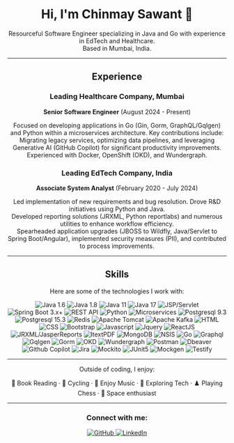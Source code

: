 <div align="center">
  <h1>Hi, I'm Chinmay Sawant 👋</h1>
  <p>Resourceful Software Engineer specializing in Java and Go with experience in EdTech and Healthcare.<br>Based in Mumbai, India.</p>
</div>

---

<div align="center">
  <h2>Experience</h2>
  
  <h3>Leading Healthcare Company, Mumbai</h3>
  <p><strong>Senior Software Engineer</strong> (August 2024 - Present)</p>
  <p>
    Focused on developing applications in Go (Gin, Gorm, GraphQL/Gqlgen) and Python within a microservices architecture. Key contributions include:<br>
    Migrating legacy services, optimizing data pipelines, and leveraging Generative AI (GitHub Copilot) for significant productivity improvements.<br>
    Experienced with Docker, OpenShift (OKD), and Wundergraph.
  </p>

  <h3>Leading EdTech Company, India</h3>
  <p><strong>Associate System Analyst</strong> (February 2020 - July 2024)</p>
  <p>
    Led implementation of new requirements and bug resolution. Drove R&D initiatives using Python and Java.<br>
    Developed reporting solutions (JRXML, Python reportlabs) and numerous utilities to enhance workflow efficiency.<br>
    Spearheaded application upgrades (JBOSS to Wildfly, Java/Servlet to Spring Boot/Angular), implemented security measures (PII), and contributed to process improvements.
  </p>
</div>

---

<div align="center">
  <h2>Skills</h2>
  <p>Here are some of the technologies I work with:</p>
  <div >
    <img src="https://img.shields.io/badge/Java%201.6-007396?style=for-the-badge&logo=java&logoColor=white" alt="Java 1.6" />
    <img src="https://img.shields.io/badge/Java%201.8-007396?style=for-the-badge&logo=java&logoColor=white" alt="Java 1.8" />
    <img src="https://img.shields.io/badge/Java%2011-007396?style=for-the-badge&logo=java&logoColor=white" alt="Java 11" />
    <img src="https://img.shields.io/badge/Java%2017-007396?style=for-the-badge&logo=java&logoColor=white" alt="Java 17" />
    <img src="https://img.shields.io/badge/JSP%2FServlet-F7DF1E?style=for-the-badge&logo=apache-tomcat&logoColor=white" alt="JSP/Servlet" />
    <img src="https://img.shields.io/badge/Spring%20Boot%203.x%2B-66BB6A?style=for-the-badge&logo=spring&logoColor=white" alt="Spring Boot 3.x+" />
    <img src="https://img.shields.io/badge/REST%20API-005C9C?style=for-the-badge&logo=rest&logoColor=white" alt="REST API" />
    <img src="https://img.shields.io/badge/Python-3776AB?style=for-the-badge&logo=python&logoColor=white" alt="Python" />
    <img src="https://img.shields.io/badge/Microservices-000000?style=for-the-badge&logo=microdot&logoColor=white" alt="Microservices" />
    <img src="https://img.shields.io/badge/PostgreSQL%209.3-4169E1?style=for-the-badge&logo=postgresql&logoColor=white" alt="Postgresql 9.3" />
     <img src="https://img.shields.io/badge/PostgreSQL%2015.3-4169E1?style=for-the-badge&logo=postgresql&logoColor=white" alt="Postgresql 15.3" />
    <img src="https://img.shields.io/badge/Redis-DC382D?style=for-the-badge&logo=redis&logoColor=white" alt="Redis" />
    <img src="https://img.shields.io/badge/Apache%20Tomcat-F87C00?style=for-the-badge&logo=apache-tomcat&logoColor=white" alt="Apache Tomcat" />
    <img src="https://img.shields.io/badge/Apache%20Kafka-231F20?style=for-the-badge&logo=apache-kafka&logoColor=white" alt="Apache Kafka" />
    <img src="https://img.shields.io/badge/HTML5-E34F26?style=for-the-badge&logo=html5&logoColor=white" alt="HTML" />
    <img src="https://img.shields.io/badge/CSS3-1572B6?style=for-the-badge&logo=css3&logoColor=white" alt="CSS" />
    <img src="https://img.shields.io/badge/Bootstrap-7952B3?style=for-the-badge&logo=bootstrap&logoColor=white" alt="Bootstrap" />
    <img src="https://img.shields.io/badge/JavaScript-F7DF1E?style=for-the-badge&logo=javascript&logoColor=black" alt="Javascript" />
    <img src="https://img.shields.io/badge/jQuery-0769AD?style=for-the-badge&logo=jquery&logoColor=white" alt="Jquery" />
    <img src="https://img.shields.io/badge/React-61DAFB?style=for-the-badge&logo=react&logoColor=black" alt="ReactJS" />
    <img src="https://img.shields.io/badge/JRXML%2FJasperReports-72B03A?style=for-the-badge&logo=jasperreports&logoColor=white" alt="JRXML/JasperReports" />
    <img src="https://img.shields.io/badge/ItextPDF-FF6F00?style=for-the-badge&logo=itext&logoColor=white" alt="ItextPDF" />
    <img src="https://img.shields.io/badge/MongoDB-47A248?style=for-the-badge&logo=mongodb&logoColor=white" alt="MongoDB" />
    <img src="https://img.shields.io/badge/NSIS-ABB2B9?style=for-the-badge&logo=nsis&logoColor=white" alt="NSIS" />
    <img src="https://img.shields.io/badge/Go-00ADD8?style=for-the-badge&logo=go&logoColor=white" alt="Go" />
    <img src="https://img.shields.io/badge/GraphQL-E10098?style=for-the-badge&logo=graphql&logoColor=white" alt="Graphql" />
    <img src="https://img.shields.io/badge/Gqlgen-ED2E7E?style=for-the-badge&logo=graphql&logoColor=white" alt="Gqlgen" />
    <img src="https://img.shields.io/badge/GORM-989898?style=for-the-badge&logo=go&logoColor=white" alt="Gorm" />
    <img src="https://img.shields.io/badge/OKD-005C9C?style=for-the-badge&logo=redhat&logoColor=white" alt="OKD" />
    <img src="https://img.shields.io/badge/WunderGraph-0F111A?style=for-the-badge&logo=wundergraph&logoColor=white" alt="Wundergraph" />
    <img src="https://img.shields.io/badge/Postman-FF6C37?style=for-the-badge&logo=postman&logoColor=white" alt="Postman" />
    <img src="https://img.shields.io/badge/DBeaver-382923?style=for-the-badge&logo=dbeaver&logoColor=white" alt="Dbeaver" />
    <img src="https://img.shields.io/badge/GitHub%20Copilot-06CD6D?style=for-the-badge&logo=github-copilot&logoColor=white" alt="Github Copilot" />
    <img src="https://img.shields.io/badge/Jira-0052CC?style=for-the-badge&logo=jira&logoColor=white" alt="Jira" />
    <img src="https://img.shields.io/badge/Mockito-32A03D?style=for-the-badge&logo=mockito&logoColor=white" alt="Mockito" />
    <img src="https://img.shields.io/badge/JUnit5-25A162?style=for-the-badge&logo=junit5&logoColor=white" alt="JUnit5" />
    <img src="https://img.shields.io/badge/Mockgen-F7DF1E?style=for-the-badge&logo=go&logoColor=black" alt="Mockgen" />
    <img src="https://img.shields.io/badge/Testify-000000?style=for-the-badge&logo=go&logoColor=white" alt="Testify" />
  </div>
</div>

---

<div align="center" style="text-align: center;">
  <p>Outside of coding, I enjoy:</p>
  <p>
    📖 Book Reading &middot; 🚴 Cycling &middot; 🎵 Enjoy Music &middot; 🔭 Exploring Tech &middot; ♟️ Playing Chess &middot; 🌌 Space enthusiast
  </p>
</div>

---

<div align="center">
  <h3>Connect with me:</h3>
  <p>
    <a href="https://github.com/chinmay-sawant" target="_blank">
      <img src="https://img.shields.io/badge/GitHub-100000?style=for-the-badge&logo=github&logoColor=white" alt="GitHub"/>
    </a>
    <a href="https://www.linkedin.com/in/chinmaysawant06" target="_blank">
      <img src="https://img.shields.io/badge/LinkedIn-0077B5?style=for-the-badge&logo=linkedin&logoColor=white" alt="LinkedIn"/>
    </a>
    </p>
</div>
